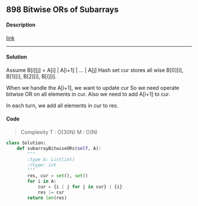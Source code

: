 ## 898 Bitwise ORs of Subarrays

#### Description

[link](https://leetcode.com/problems/bitwise-ors-of-subarrays/description/)

---

#### Solution

Assume B[i][j] = A[i] | A[i+1] | ... | A[j]
Hash set cur stores all wise B[0][i], B[1][i], B[2][i], B[i][i].

When we handle the A[i+1], we want to update cur
So we need operate bitwise OR on all elements in cur.
Also we need to add A[i+1] to cur.

In each turn, we add all elements in cur to res.

#### Code

> Complexity T : O(30N) M : O(N)

```python
class Solution:
    def subarrayBitwiseORs(self, A):
        """
        :type A: List[int]
        :rtype: int
        """
        res, cur = set(), set()
        for i in A:
            cur = {i | j for j in cur} | {i}
            res |= cur
        return len(res)
```
